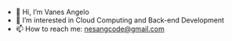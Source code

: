 - 👋 Hi, I’m Vanes Angelo
- 👀 I’m interested in Cloud Computing and Back-end Development
- 📫 How to reach me: nesangcode@gmail.com

<!---
k124k3n/k124k3n is a ✨ special ✨ repository because its `README.md` (this file) appears on your GitHub profile.
You can click the Preview link to take a look at your changes.
--->
